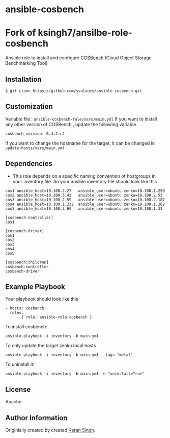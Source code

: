 # ansible-cosbench
Fork of ksingh7/ansilbe-role-cosbench
=========

Ansible role to install and configure [COSBench](https://github.com/intel-cloud/cosbench) (Cloud Object Storage Benchmarking Tool)

Installation
------------
```$ git clone https://github.com/ssalaues/ansible-cosbench.git```

Customization
--------------
Variable file :  ``ansible-cosbench-role/vars/main.yml``
If you want to install any other version of COSBench , update the following variable
```
cosbench_version: 0.4.2.c4
```

If you want to change the hostname for the target, it can be changed in ``update-hosts/vars/main.yml``

Dependencies
------------
- This role depends on a specific naming convention of hostgroups in your inventory file. So your ansible inventory file should look like this
```
cos1 ansible_host=10.100.2.27   ansible_user=ubuntu zenko=10.100.1.250
cos2 ansible_host=10.100.3.43   ansible_user=ubuntu zenko=10.100.2.53
cos3 ansible_host=10.100.2.59   ansible_user=ubuntu zenko=10.100.2.187
cos4 ansible_host=10.100.1.232  ansible_user=ubuntu zenko=10.100.1.202
cos5 ansible_host=10.100.3.69   ansible_user=ubuntu zenko=10.100.1.33

[cosbench-controller]
cos1

[cosbench-driver]
cos1
cos2
cos3
cos4
cos5

[cosbench:children]
cosbench-controller
cosbench-driver
```
Example Playbook
----------------
Your playbook should look like this

    - hosts: cosbench
      roles:
         - { role: ansible-role-cosbench }

To install cosbench:

```
ansible-playbook -i inventory -b main.yml
```

To only update the target zenko.local hosts

```
ansible-playbook -i inventory -b main.yml --tags "metal"
```

To uninstall it:

```
ansible-playbook -i inventory -b main.yml -e "uninstall=True"
```

License
-------

Apache

Author Information
------------------

Originially created by created [Karan Singh](http://www.ksingh.co.in).


